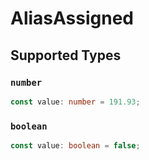 # AliasAssigned


## Supported Types

### `number`

```typescript
const value: number = 191.93;
```

### `boolean`

```typescript
const value: boolean = false;
```

